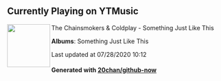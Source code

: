 ## Currently Playing on YTMusic

[<img align="left" width="100" src="https://lh3.googleusercontent.com/4EoLt224zwxiPt7RIL9HgXF2VTEpUxiJxOf3X6MBChiyN24z1fUCRgX6cBGKtlN6yTYdu885qref3X02">](https://music.youtube.com/channel/UCQgUHOPJJrmzCjExg-ISupA)

The Chainsmokers & Coldplay - Something Just Like This

**Albums**: Something Just Like This

Last updated at 07/28/2020 10:12

#### Generated with [20chan/github-now](https://github.com/20chan/github-now)


<!--
**20chan/20chan** is a ✨ _special_ ✨ repository because its `README.md` (this file) appears on your GitHub profile.

Here are some ideas to get you started:

- 🔭 I’m currently working on ...
- 🌱 I’m currently learning ...
- 👯 I’m looking to collaborate on ...
- 🤔 I’m looking for help with ...
- 💬 Ask me about ...
- 📫 How to reach me: ...
- 😄 Pronouns: ...
- ⚡ Fun fact: ...
-->
